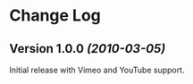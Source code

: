 Change Log
==========

Version 1.0.0 *(2010-03-05)*
--------------------------------
Initial release with Vimeo and YouTube support.